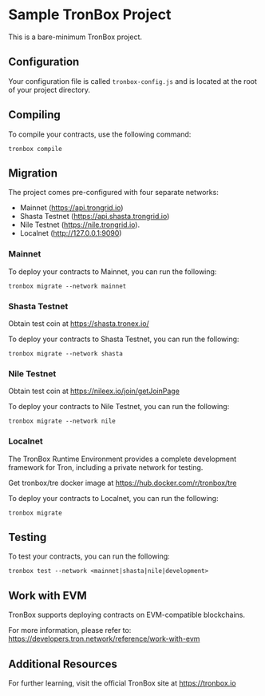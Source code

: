 # Sample TronBox Project

This is a bare-minimum TronBox project.

## Configuration

Your configuration file is called `tronbox-config.js` and is located at the root of your project directory.

## Compiling

To compile your contracts, use the following command:

```shell
tronbox compile
```

## Migration

The project comes pre-configured with four separate networks:

- Mainnet (https://api.trongrid.io)
- Shasta Testnet (https://api.shasta.trongrid.io)
- Nile Testnet (https://nile.trongrid.io).
- Localnet (http://127.0.0.1:9090)

### Mainnet

To deploy your contracts to Mainnet, you can run the following:

```shell
tronbox migrate --network mainnet
```

### Shasta Testnet

Obtain test coin at https://shasta.tronex.io/

To deploy your contracts to Shasta Testnet, you can run the following:

```shell
tronbox migrate --network shasta
```

### Nile Testnet

Obtain test coin at https://nileex.io/join/getJoinPage

To deploy your contracts to Nile Testnet, you can run the following:

```shell
tronbox migrate --network nile
```

### Localnet

The TronBox Runtime Environment provides a complete development framework for Tron, including a private network for testing.

Get tronbox/tre docker image at https://hub.docker.com/r/tronbox/tre

To deploy your contracts to Localnet, you can run the following:

```shell
tronbox migrate
```

## Testing

To test your contracts, you can run the following:

```shell
tronbox test --network <mainnet|shasta|nile|development>
```

## Work with EVM

TronBox supports deploying contracts on EVM-compatible blockchains.

For more information, please refer to: https://developers.tron.network/reference/work-with-evm

## Additional Resources

For further learning, visit the official TronBox site at https://tronbox.io
